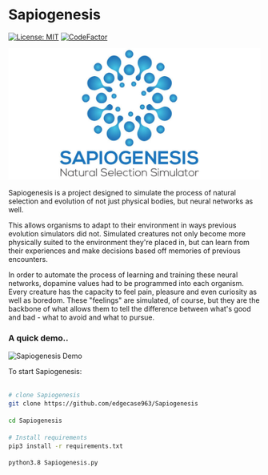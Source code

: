 ﻿# Sapiogenesis
[![License: MIT](https://img.shields.io/badge/License-MIT-yellow.svg)](https://opensource.org/licenses/MIT) [![CodeFactor](https://www.codefactor.io/repository/github/edgecase963/sapiogenesis/badge?s=15c7abcfd2296a927216e6ab8461a81ceafcf994)](https://www.codefactor.io/repository/github/edgecase963/sapiogenesis)

![Logo](readme_media/splash-logo.jpg)

Sapiogenesis is a project designed to simulate the process of natural selection and evolution of not just physical bodies, but neural networks as well.

This allows organisms to adapt to their environment in ways previous evolution simulators did not. Simulated creatures not only become more physically suited to the environment they're placed in, but can learn from their experiences and make decisions based off memories of previous encounters.

In order to automate the process of learning and training these neural networks, dopamine values had to be programmed into each organism. Every creature has the capacity to feel pain, pleasure and even curiosity as well as boredom. These "feelings" are simulated, of course, but they are the backbone of what allows them to tell the difference between what's good and bad - what to avoid and what to pursue.

### A quick demo..
![Sapiogenesis Demo](readme_media/demo.gif)


To start Sapiogenesis:
```bash

# clone Sapiogenesis
git clone https://github.com/edgecase963/Sapiogenesis

cd Sapiogenesis

# Install requirements
pip3 install -r requirements.txt

python3.8 Sapiogenesis.py

```
